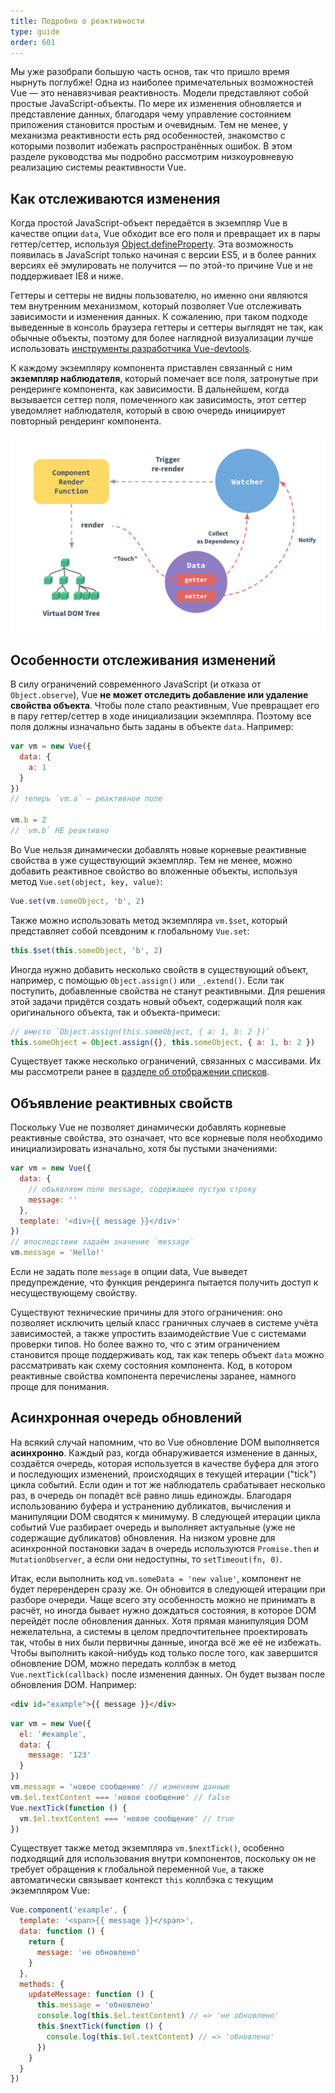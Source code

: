 ```yaml
---
title: Подробно о реактивности
type: guide
order: 601
---
```


Мы уже разобрали большую часть основ, так что пришло время нырнуть поглубже! Одна из наиболее примечательных возможностей Vue — это ненавязчивая реактивность. Модели представляют собой простые JavaScript-объекты. По мере их изменения обновляется и представление данных, благодаря чему управление состоянием приложения становится простым и очевидным. Тем не менее, у механизма реактивности есть ряд особенностей, знакомство с которыми позволит избежать распространённых ошибок. В этом разделе руководства мы подробно рассмотрим низкоуровневую реализацию системы реактивности Vue.

## Как отслеживаются изменения

Когда простой JavaScript-объект передаётся в экземпляр Vue в качестве опции `data`, Vue обходит все его поля и превращает их в пары геттер/сеттер, используя [Object.defineProperty](https://developer.mozilla.org/en-US/docs/Web/JavaScript/Reference/Global_Objects/Object/defineProperty). Эта возможность появилась в JavaScript только начиная с версии ES5, и в более ранних версиях её эмулировать не получится — по этой-то причине Vue и не поддерживает IE8 и ниже.

Геттеры и сеттеры не видны пользователю, но именно они являются тем внутренним механизмом, который позволяет Vue отслеживать зависимости и изменения данных. К сожалению, при таком подходе выведенные в консоль браузера геттеры и сеттеры выглядят не так, как обычные объекты, поэтому для более наглядной визуализации лучше использовать [инструменты разработчика Vue-devtools](https://github.com/vuejs/vue-devtools).

К каждому экземпляру компонента приставлен связанный с ним **экземпляр наблюдателя**, который помечает все поля, затронутые при рендеринге компонента, как зависимости. В дальнейшем, когда вызывается сеттер поля, помеченного как зависимость, этот сеттер уведомляет наблюдателя, который в свою очередь инициирует повторный рендеринг компонента.

![Цикл реактивности](/images/data.png)

## Особенности отслеживания изменений

В силу ограничений современного JavaScript (и отказа от `Object.observe`), Vue **не может отследить добавление или удаление свойства объекта**. Чтобы поле стало реактивным, Vue превращает его в пару геттер/сеттер в ходе инициализации экземпляра. Поэтому все поля должны изначально быть заданы в объекте `data`. Например:

``` js
var vm = new Vue({
  data: {
    a: 1
  }
})
// теперь `vm.a` — реактивное поле

vm.b = 2
// `vm.b` НЕ реактивно
```

Во Vue нельзя динамически добавлять новые корневые реактивные свойства в уже существующий экземпляр. Тем не менее, можно добавить реактивное свойство во вложенные объекты, используя метод `Vue.set(object, key, value)`:

``` js
Vue.set(vm.someObject, 'b', 2)
```

Также можно использовать метод экземпляра `vm.$set`, который представляет собой псевдоним к глобальному `Vue.set`:

``` js
this.$set(this.someObject, 'b', 2)
```

Иногда нужно добавить несколько свойств в существующий объект, например, с помощью `Object.assign()` или `_.extend()`. Если так поступить, добавленные свойства не станут реактивными. Для решения этой задачи придётся создать новый объект, содержащий поля как оригинального объекта, так и объекта-примеси:

``` js
// вместо `Object.assign(this.someObject, { a: 1, b: 2 })`
this.someObject = Object.assign({}, this.someObject, { a: 1, b: 2 })
```

Существует также несколько ограничений, связанных с массивами. Их мы рассмотрели ранее в [разделе об отображении списков](list.html#Предостережения).

## Объявление реактивных свойств

Поскольку Vue не позволяет динамически добавлять корневые реактивные свойства, это означает, что все корневые поля необходимо инициализировать изначально, хотя бы пустыми значениями:

``` js
var vm = new Vue({
  data: {
    // объявляем поле message, содержащее пустую строку
    message: ''
  },
  template: '<div>{{ message }}</div>'
})
// впоследствии задаём значение `message`
vm.message = 'Hello!'
```

Если не задать поле `message` в опции data, Vue выведет предупреждение, что функция рендеринга пытается получить доступ к несуществующему свойству.

Существуют технические причины для этого ограничения: оно позволяет исключить целый класс граничных случаев в системе учёта зависимостей, а также упростить взаимодействие Vue с системами проверки типов. Но более важно то, что с этим ограничением становится проще поддерживать код, так как теперь объект `data` можно рассматривать как схему состояния компонента. Код, в котором реактивные свойства компонента перечислены заранее, намного проще для понимания.

## Асинхронная очередь обновлений

На всякий случай напомним, что во Vue обновление DOM выполняется **асинхронно**. Каждый раз, когда обнаруживается изменение в данных, создаётся очередь, которая используется в качестве буфера для этого и последующих изменений, происходящих в текущей итерации ("tick") цикла событий. Если один и тот же наблюдатель срабатывает несколько раз, в очередь он попадёт всё равно лишь единожды. Благодаря использованию буфера и устранению дубликатов, вычисления и манипуляции DOM сводятся к минимуму. В следующей итерации цикла событий Vue разбирает очередь и выполняет актуальные (уже не содержащие дубликатов) обновления. На низком уровне для асинхронной постановки задач в очередь используются `Promise.then` и `MutationObserver`, а если они недоступны, то `setTimeout(fn, 0)`.

Итак, если выполнить код `vm.someData = 'new value'`, компонент не будет перерендерен сразу же. Он обновится в следующей итерации при разборе очереди. Чаще всего эту особенность можно не принимать в расчёт, но иногда бывает нужно дождаться состояния, в которое DOM перейдёт после обновления данных. Хотя прямая манипуляция DOM нежелательна, а системы в целом предпочтительнее проектировать так, чтобы в них были первичны данные, иногда всё же её не избежать. Чтобы выполнить какой-нибудь код только после того, как завершится обновление DOM, можно передать коллбэк в метод `Vue.nextTick(callback)` после изменения данных. Он будет вызван после обновления DOM. Например:

``` html
<div id="example">{{ message }}</div>
```

``` js
var vm = new Vue({
  el: '#example',
  data: {
    message: '123'
  }
})
vm.message = 'новое сообщение' // изменяем данные
vm.$el.textContent === 'новое сообщение' // false
Vue.nextTick(function () {
  vm.$el.textContent === 'новое сообщение' // true
})
```

Существует также метод экземпляра `vm.$nextTick()`, особенно подходящий для использования внутри компонентов, поскольку он не требует обращения к глобальной переменной `Vue`, а также автоматически связывает контекст `this` коллбэка с текущим экземпляром Vue:

``` js
Vue.component('example', {
  template: '<span>{{ message }}</span>',
  data: function () {
    return {
      message: 'не обновлено'
    }
  },
  methods: {
    updateMessage: function () {
      this.message = 'обновлено'
      console.log(this.$el.textContent) // => 'не обновлено'
      this.$nextTick(function () {
        console.log(this.$el.textContent) // => 'обновлено'
      })
    }
  }
})
```
